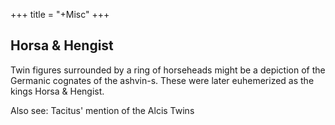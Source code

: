 +++
title = "+Misc"
+++

## Horsa & Hengist
Twin figures surrounded by a ring of horseheads might be a depiction of the Germanic cognates of the ashvin-s. These were later euhemerized as the kings Horsa & Hengist.

Also see: Tacitus' mention of the Alcis Twins